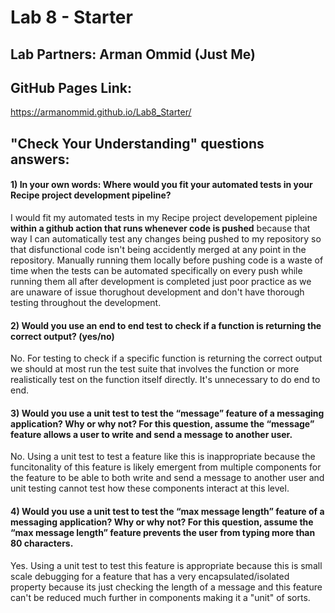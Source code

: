 # Lab 8 - Starter
## Lab Partners: Arman Ommid (Just Me)
## GitHub Pages Link:
https://armanommid.github.io/Lab8_Starter/
## "Check Your Understanding" questions answers:
#### 1) In your own words: Where would you fit your automated tests in your Recipe project development pipeline?
I would fit my automated tests in my Recipe project developement pipleine **within a github action that runs whenever code is pushed** because that way I can automatically test any changes being pushed to my repository so that disfunctional code isn't being accidently merged at any point in the repository. Manually running them locally before pushing code is a waste of time when the tests can be automated specifically on every push while running them all after development is completed just poor practice as we are unaware of issue thorughout development and don't have thorough testing throughout the development.

#### 2) Would you use an end to end test to check if a function is returning the correct output? (yes/no)
No. For testing to check if a specific function is returning the correct output we should at most run the test suite that involves the function or more realistically test on the function itself directly. It's unnecessary to do end to end. 

#### 3) Would you use a unit test to test the “message” feature of a messaging application? Why or why not? For this question, assume the “message” feature allows a user to write and send a message to another user.
No. Using a unit test to test a feature like this is inappropriate because the funcitonality of this feature is likely emergent from multiple components for the feature to be able to both write and send a message to another user and unit testing cannot test how these components interact at this level.  

#### 4) Would you use a unit test to test the “max message length” feature of a messaging application? Why or why not? For this question, assume the “max message length” feature prevents the user from typing more than 80 characters.
Yes. Using a unit test to test this feature is appropriate because this is small scale debugging for a feature that has a very encapsulated/isolated property because its just checking the length of a message and this feature can't be reduced much further in components making it a "unit" of sorts. 

